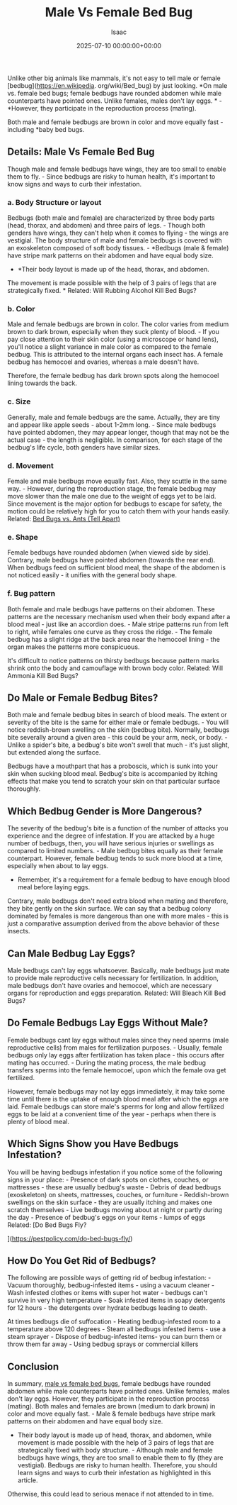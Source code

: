 ﻿---
title: Male Vs Female Bed Bug
description: Unlike other big animals like mammals, it's not easy to tell male or female bedbug by just looking. On male vs. female bed bugs female bedbugs have rounded...
slug: /male-vs-female-bed-bug/
date: 2025-07-10 00:00:00+00:00
lastmod: 2025-07-10 00:00:00+03:00
author: Isaac
categories:
- Bed Bugs
- Guide
tags:
- bed-bugs
- bed
- bug
layout: post
---

Unlike other big animals like mammals, it's not easy to tell male or female [bedbug](https://en.wikipedia. org/wiki/Bed_bug) by just looking. *On male vs. female bed bugs; female bedbugs have rounded abdomen while male counterparts have pointed ones. Unlike females, males don't lay eggs. * - *However, they participate in the reproduction process (mating).

Both male and female bedbugs are brown in color and move equally fast - including *baby bed bugs.

##  Details: Male Vs Female Bed Bug

Though male and female bedbugs have wings, they are too small to enable them to fly. - Since bedbugs are risky to human health, it's important to know signs and ways to curb their infestation.

###  a. Body Structure or layout

Bedbugs (both male and female) are characterized by three body parts (head, thorax, and abdomen) and three pairs of legs. - Though both genders have wings, they can't help when it comes to flying - the wings are vestigial. The body structure of male and female bedbugs is covered with an exoskeleton composed of soft body tissues. - *Bedbugs (male & female) have stripe mark patterns on their abdomen and have equal body size.

* *Their body layout is made up of the head, thorax, and abdomen.

The movement is made possible with the help of 3 pairs of legs that are strategically fixed. * Related: Will Rubbing Alcohol Kill Bed Bugs?

###  b. Color

Male and female bedbugs are brown in color. The color varies from medium brown to dark brown, especially when they suck plenty of blood. - If you pay close attention to their skin color (using a microscope or hand lens), you'll notice a slight variance in male color as compared to the female bedbug. This is attributed to the internal organs each insect has. A female bedbug has hemocoel and ovaries, whereas a male doesn't have.

Therefore, the female bedbug has dark brown spots along the hemocoel lining towards the back.

###  c. Size

Generally, male and female bedbugs are the same. Actually, they are tiny and appear like apple seeds - about 1-2mm long. - Since male bedbugs have pointed abdomen, they may appear longer, though that may not be the actual case - the length is negligible. In comparison, for each stage of the bedbug's life cycle, both genders have similar sizes.

###  d. Movement

Female and male bedbugs move equally fast. Also, they scuttle in the same way. - However, during the reproduction stage, the female bedbug may move slower than the male one due to the weight of eggs yet to be laid. Since movement is the major option for bedbugs to escape for safety, the motion could be relatively high for you to catch them with your hands easily. Related: [Bed Bugs vs. Ants (Tell Apart)](https://pestpolicy.com/bed-bugs-vs-ants/)

###  e. Shape

Female bedbugs have rounded abdomen (when viewed side by side). Contrary, male bedbugs have pointed abdomen (towards the rear end). When bedbugs feed on sufficient blood meal, the shape of the abdomen is not noticed easily - it unifies with the general body shape.

###  f. Bug pattern

Both female and male bedbugs have patterns on their abdomen. These patterns are the necessary mechanism used when their body expand after a blood meal - just like an accordion does. - Male stripe patterns run from left to right, while females one curve as they cross the ridge. - The female bedbug has a slight ridge at the back area near the hemocoel lining - the organ makes the patterns more conspicuous.

It's difficult to notice patterns on thirsty bedbugs because pattern marks shrink onto the body and camouflage with brown body color. Related: Will Ammonia Kill Bed Bugs?

##  Do Male or Female Bedbug Bites?

Both male and female bedbug bites in search of blood meals. The extent or severity of the bite is the same for either male or female bedbugs. - You will notice reddish-brown swelling on the skin (bedbug bite). Normally, bedbugs bite severally around a given area - this could be your arm, neck, or body. - Unlike a spider's bite, a bedbug's bite won't swell that much - it's just slight, but extended along the surface.

Bedbugs have a mouthpart that has a proboscis, which is sunk into your skin when sucking blood meal. Bedbug's bite is accompanied by itching effects that make you tend to scratch your skin on that particular surface thoroughly.

##  Which Bedbug Gender is More Dangerous?

The severity of the bedbug's bite is a function of the number of attacks you experience and the degree of infestation. If you are attacked by a huge number of bedbugs, then, you will have serious injuries or swellings as compared to limited numbers. - Male bedbug bites equally as their female counterpart. However, female bedbug tends to suck more blood at a time, especially when about to lay eggs.

- Remember, it's a requirement for a female bedbug to have enough blood meal before laying eggs.

Contrary, male bedbugs don't need extra blood when mating and therefore, they bite gently on the skin surface. We can say that a bedbug colony dominated by females is more dangerous than one with more males - this is just a comparative assumption derived from the above behavior of these insects.

##  Can Male Bedbug Lay Eggs?

Male bedbugs can't lay eggs whatsoever. Basically, male bedbugs just mate to provide male reproductive cells necessary for fertilization. In addition, male bedbugs don't have ovaries and hemocoel, which are necessary organs for reproduction and eggs preparation. Related: Will Bleach Kill Bed Bugs?

##  Do Female Bedbugs Lay Eggs Without Male?

Female bedbugs cant lay eggs without males since they need sperms (male reproductive cells) from males for fertilization purposes. - Usually, female bedbugs only lay eggs after fertilization has taken place - this occurs after mating has occurred. - During the mating process, the male bedbug transfers sperms into the female hemocoel, upon which the female ova get fertilized.

However, female bedbugs may not lay eggs immediately, it may take some time until there is the uptake of enough blood meal after which the eggs are laid. Female bedbugs can store male's sperms for long and allow fertilized eggs to be laid at a convenient time of the year - perhaps when there is plenty of blood meal.

##  Which Signs Show you Have Bedbugs Infestation?

You will be having bedbugs infestation if you notice some of the following signs in your place: - Presence of dark spots on clothes, couches, or mattresses - these are usually bedbug's waste - Debris of dead bedbugs (exoskeleton) on sheets, mattresses, couches, or furniture - Reddish-brown swellings on the skin surface - they are usually itching and makes one scratch themselves - Live bedbugs moving about at night or partly during the day - Presence of bedbug's eggs on your items - lumps of eggs Related: [Do Bed Bugs Fly?

](https://pestpolicy.com/do-bed-bugs-fly/)

##  How Do You Get Rid of Bedbugs?

The following are possible ways of getting rid of bedbug infestation: - Vacuum thoroughly, bedbug-infested items - using a vacuum cleaner - Wash infested clothes or items with super hot water - bedbugs can't survive in very high temperature - Soak infested items in soapy detergents for 12 hours - the detergents over hydrate bedbugs leading to death.

At times bedbugs die of suffocation - Heating bedbug-infested room to a temperature above 120 degrees - Steam all bedbugs infested items - use a steam sprayer - Dispose of bedbug-infested items- you can burn them or throw them far away - Using bedbug sprays or commercial killers

##  Conclusion

In summary, [male vs female bed bugs](https://pestpolicy.com/can-you-see-bed-bugs/), female bedbugs have rounded abdomen while male counterparts have pointed ones. Unlike females, males don't lay eggs. However, they participate in the reproduction process (mating). Both males and females are brown (medium to dark brown) in color and move equally fast. - Male & female bedbugs have stripe mark patterns on their abdomen and have equal body size.

- Their body layout is made up of head, thorax, and abdomen, while movement is made possible with the help of 3 pairs of legs that are strategically fixed with body structure. - Although male and female bedbugs have wings, they are too small to enable them to fly (they are vestigial). Bedbugs are risky to human health. Therefore, you should learn signs and ways to curb their infestation as highlighted in this article.

Otherwise, this could lead to serious menace if not attended to in time.

